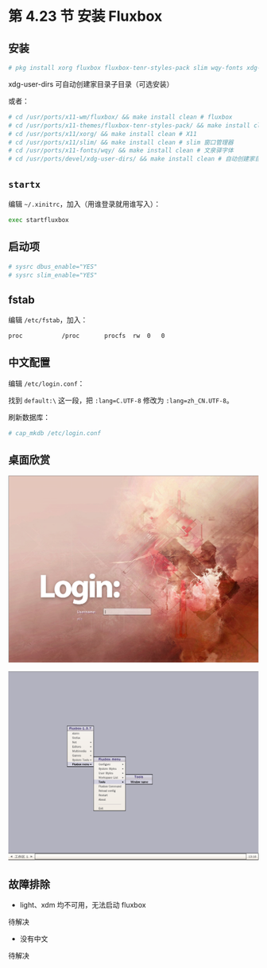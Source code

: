# 第 4.23 节 安装 Fluxbox

## 安装

```sh
# pkg install xorg fluxbox fluxbox-tenr-styles-pack slim wqy-fonts xdg-user-dirs
```

xdg-user-dirs 可自动创建家目录子目录（可选安装）

或者：

```sh
# cd /usr/ports/x11-wm/fluxbox/ && make install clean # fluxbox
# cd /usr/ports/x11-themes/fluxbox-tenr-styles-pack/ && make install clean # fluxbox 主题 配置工具，未作为依赖包安装，包含语言包，但是没中文
# cd /usr/ports/x11/xorg/ && make install clean # X11
# cd /usr/ports/x11/slim/ && make install clean # slim 窗口管理器
# cd /usr/ports/x11-fonts/wqy/ && make install clean # 文泉驿字体
# cd /usr/ports/devel/xdg-user-dirs/ && make install clean # 自动创建家目录子目录
```


## `startx`

编辑 `~/.xinitrc`，加入（用谁登录就用谁写入）：

```sh
exec startfluxbox
```

## 启动项

```sh
# sysrc dbus_enable="YES"
# sysrc slim_enable="YES"
```

## fstab

编辑 `/etc/fstab`，加入：

```sh
proc           /proc       procfs  rw  0   0
```

## 中文配置


编辑 `/etc/login.conf`：

找到 `default:\` 这一段，把 `:lang=C.UTF-8` 修改为 `:lang=zh_CN.UTF-8`。

刷新数据库：

```sh
# cap_mkdb /etc/login.conf
```

## 桌面欣赏

![FreeBSD 安装 fluxbox](../.gitbook/assets/fluxbox1.png)

![FreeBSD 安装 fluxbox](../.gitbook/assets/fluxbox2.png)

## 故障排除

- light、xdm 均不可用，无法启动 fluxbox

待解决

- 没有中文

待解决